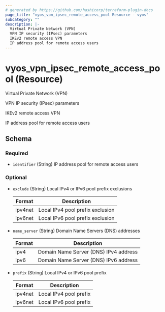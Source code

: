 ```yaml
---
# generated by https://github.com/hashicorp/terraform-plugin-docs
page_title: "vyos_vpn_ipsec_remote_access_pool Resource - vyos"
subcategory: ""
description: |-
  Virtual Private Network (VPN)
  VPN IP security (IPsec) parameters
  IKEv2 remote access VPN
  IP address pool for remote access users
---
```


# vyos_vpn_ipsec_remote_access_pool (Resource)

Virtual Private Network (VPN)

VPN IP security (IPsec) parameters

IKEv2 remote access VPN

IP address pool for remote access users



<!-- schema generated by tfplugindocs -->
## Schema

### Required

- `identifier` (String) IP address pool for remote access users

### Optional

- `exclude` (String) Local IPv4 or IPv6 pool prefix exclusions

    |  Format  |  Description  |
    |----------|---------------|
    |  ipv4net  |  Local IPv4 pool prefix exclusion  |
    |  ipv6net  |  Local IPv6 pool prefix exclusion  |
- `name_server` (String) Domain Name Servers (DNS) addresses

    |  Format  |  Description  |
    |----------|---------------|
    |  ipv4  |  Domain Name Server (DNS) IPv4 address  |
    |  ipv6  |  Domain Name Server (DNS) IPv6 address  |
- `prefix` (String) Local IPv4 or IPv6 pool prefix

    |  Format  |  Description  |
    |----------|---------------|
    |  ipv4net  |  Local IPv4 pool prefix  |
    |  ipv6net  |  Local IPv6 pool prefix  |
